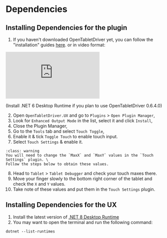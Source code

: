 # Dependencies

## Installing Dependencies for the plugin

1. If you haven't downloaded OpenTabletDriver yet, you can follow the "installation" guides [here](https://opentabletdriver.net/). or in video format:

<section class="embed-container">
    <iframe src="https://www.youtube.com/embed/aFejLY4vKeY?si=7R3k1NKNmZKj2keB" title="YouTube video player" 
            frameborder="0" allow="accelerometer; autoplay; clipboard-write; encrypted-media; gyroscope; picture-in-picture; web-share" 
            referrerpolicy="strict-origin-when-cross-origin" allowfullscreen></iframe>
    <p>(Install .NET 6 Desktop Runtime if you plan to use OpenTabletDriver 0.6.4.0)</p>
</section>

2. Open `OpenTabletDriver.UX` and go to `Plugins` > `Open Plugin Manager`,
3. Look for `Enhanced Output Mode` in the list, select it and click `Install`,
4. Close the Plugin Manager,
5. Go to the `Tools` tab and select `Touch Toggle`,
6. Enable it & tick `Toggle Touch` to enable touch input.
7. Select `Touch Settings` & enable it.

```{admonition} For Wacom PTH-x60 Tablet (Paper Edition) Users Only
:class: warning
You will need to change the `MaxX` and `MaxY` values in the `Touch Settings` plugin. \
Follow the steps below to obtain these values.
```

8. Head to `Tablet` > `Tablet Debugger` and check your touch maxes there.
9. Move your finger slowly to the bottom right corner of the tablet and check the `X` and `Y` values.
10. Take note of these values and put them in the `Touch Settings` plugin.

## Installing Dependencies for the UX

1. Install the latest version of [.NET 8 Desktop Runtime](https://dotnet.microsoft.com/en-us/download/dotnet/8.0)
2. You may want to open the terminal and run the following command:

```shell
dotnet --list-runtimes
```